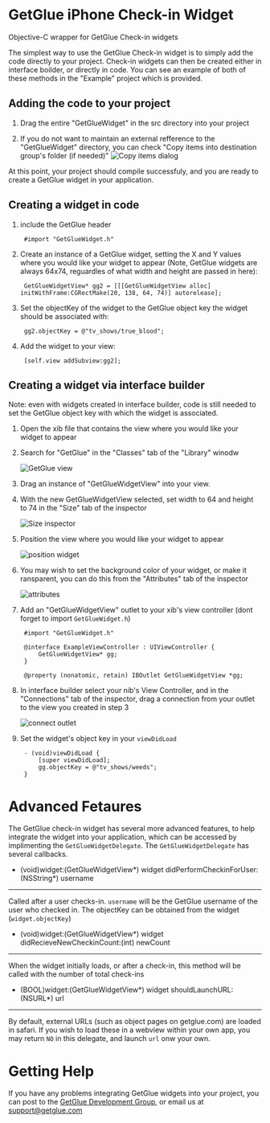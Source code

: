 GetGlue iPhone Check-in Widget
==============================

Objective-C wrapper for GetGlue Check-in widgets


The simplest way to use the GetGlue Check-in widget is to simply add the code directly to your project. Check-in widgets can then be created either in interface boilder, or directly in code. You can see an example of both of these methods in the "Example" project which is provided. 

Adding the code to your project
-------------------------------

1. Drag the entire "GetGlueWidget" in the src directory into your project

2. If you do not want to maintain an external refference to the "GetGlueWidget" directory, you can check "Copy items into destination group's folder (if needed)" 
	![Copy items dialog](http://cl.ly/7d53f2f6d4833a3682fa/content)
	
At this point, your project should compile successfuly, and you are ready to create a GetGlue widget in your application.
	
Creating a widget in code
-------------------------
1. include the GetGlue header

		#import "GetGlueWidget.h"

2. Create an instance of a GetGlue widget, setting the X and Y values where you would like your widget to appear (Note, GetGlue widgets are always 64x74, reguardles of what width and height are passed in here):

		GetGlueWidgetView* gg2 = [[[GetGlueWidgetView alloc] initWithFrame:CGRectMake(20, 138, 64, 74)] autorelease];

3. Set the objectKey of the widget to the GetGlue object key the widget should be associated with:

		gg2.objectKey = @"tv_shows/true_blood";

4. Add the widget to your view:

		[self.view addSubview:gg2];
	
Creating a widget via interface builder
---------------------------------------	
Note: even with widgets created in interface builder, code is still needed to set the GetGlue object key with which the widget is associated.

1. Open the xib file that contains the view where you would like your widget to appear

2. Search for "GetGlue" in the "Classes" tab of the "Library" winodw

	![GetGlue view](http://cl.ly/e64574d981ba99cd509c/content)
	
3. Drag an instance of "GetGlueWidgetView" into your view.

4. With the new GetGlueWidgetView selected, set width to 64 and height to 74 in the "Size" tab of the inspector

	![Size inspector](http://cl.ly/d3c6e13ff0f723e1c44a/content)
	
5. Position the view where you would like your widget to appear

	![position widget](http://cl.ly/77fad5e630e8361b7f09/content)
	
6. You may wish to set the background color of your widget, or make it ransparent, you can do this from the "Attributes" tab of the inspector

	![attributes](http://cl.ly/6be3d0cad88f0aac03d1/content)
	
7. Add an "GetGlueWidgetView" outlet to your xib's view controller (dont forget to import `GetGlueWidget.h`)

		#import "GetGlueWidget.h"

		@interface ExampleViewController : UIViewController {
			GetGlueWidgetView* gg;
		}
		
		@property (nonatomic, retain) IBOutlet GetGlueWidgetView *gg;
		
8. In interface builder select your nib's View Controller, and in the "Connections" tab of the inspector, drag a connection from your outlet to the view you created in step 3

	![connect outlet](http://cl.ly/ecbccb52bc32ba36b2ba/content)
	
9. Set the widget's object key in your `viewDidLoad`

		- (void)viewDidLoad {
			[super viewDidLoad];
			gg.objectKey = @"tv_shows/weeds";
		}

 
Advanced Fetaures
=================

The GetGlue check-in widget has several more advanced features, to help integrate the widget into your application, which can be accessed by implimenting the `GetGlueWidgetDelegate`. The `GetGlueWidgetDelegate` has several callbacks.

- (void)widget:(GetGlueWidgetView*) widget didPerformCheckinForUser: (NSString*) username
-----------------------------------------------------------------------------------------

Called after a user checks-in. `username` will be the GetGlue username of the user who checked in. The objectKey can be obtained from the widget (`widget.objectKey`)
 

- (void)widget:(GetGlueWidgetView*) widget didRecieveNewCheckinCount:(int) newCount
-----------------------------------------------------------------------------------

When the widget initially loads, or after a check-in, this method will be called with the number of total check-ins

- (BOOL)widget:(GetGlueWidgetView*) widget shouldLaunchURL:(NSURL*) url
-----------------------------------------------------------------------

By default, external URLs (such as object pages on getglue.com) are loaded in safari. If you wish to load these in a webview within your own app, you may return `NO` in this delegate, and launch `url` onw your own.



Getting Help
============

If you have any problems integrating GetGlue widgets into your project, you can post to the [GetGlue Development Group](http://groups.google.com/group/glue-development), or email us at support@getglue.com
